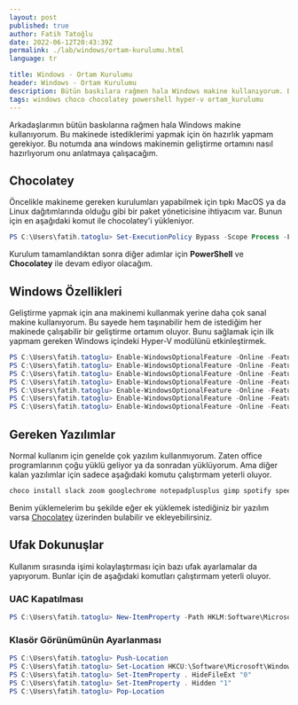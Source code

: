 ```yaml
---
layout: post
published: true
author: Fatih Tatoğlu
date: 2022-06-12T20:43:39Z
permalink: ./lab/windows/ortam-kurulumu.html
language: tr

title: Windows - Ortam Kurulumu
header: Windows - Ortam Kurulumu
description: Bütün baskılara rağmen hala Windows makine kullanıyorum. Bu makinede istediklerimi yapmak için ön hazırlık yapmam gerekiyor.
tags: windows choco chocolatey powershell hyper-v ortam_kurulumu
---
```


Arkadaşlarımın bütün baskılarına rağmen hala Windows makine kullanıyorum. Bu makinede istediklerimi yapmak için ön hazırlık yapmam gerekiyor. Bu notumda ana windows makinemin geliştirme ortamını nasıl hazırlıyorum onu anlatmaya çalışacağım.

## Chocolatey

Öncelikle makineme gereken kurulumları yapabilmek için tıpkı MacOS ya da Linux dağıtımlarında olduğu gibi bir paket yöneticisine ihtiyacım var. Bunun için en aşağıdaki komut ile chocolatey'i yükleniyor.

```powershell
PS C:\Users\fatih.tatoglu> Set-ExecutionPolicy Bypass -Scope Process -Force; [System.Net.ServicePointManager]::SecurityProtocol = [System.Net.ServicePointManager]::SecurityProtocol -bor 3072; iex ((New-Object System.Net.WebClient).DownloadString('https://community.chocolatey.org/install.ps1'))
```

Kurulum tamamlandıktan sonra diğer adımlar için **PowerShell** ve **Chocolatey** ile devam ediyor olacağım.

## Windows Özellikleri

Geliştirme yapmak için ana makinemi kullanmak yerine daha çok sanal makine kullanıyorum. Bu sayede hem taşınabilir hem de istediğim her makinede çalışabilir bir geliştirme ortamım oluyor. Bunu sağlamak için ilk yapmam gereken Windows içindeki Hyper-V modülünü etkinleştirmek.

```powershell
PS C:\Users\fatih.tatoglu> Enable-WindowsOptionalFeature -Online -FeatureName "Microsoft-Hyper-V-All" -NoRestart
PS C:\Users\fatih.tatoglu> Enable-WindowsOptionalFeature -Online -FeatureName "Microsoft-Hyper-V" -NoRestart
PS C:\Users\fatih.tatoglu> Enable-WindowsOptionalFeature -Online -FeatureName "Microsoft-Hyper-V-Tools-All" -NoRestart
PS C:\Users\fatih.tatoglu> Enable-WindowsOptionalFeature -Online -FeatureName "Microsoft-Hyper-V-Management-Powershell" -NoRestart
PS C:\Users\fatih.tatoglu> Enable-WindowsOptionalFeature -Online -FeatureName "Microsoft-Hyper-V-Hypervisor" -NoRestart
PS C:\Users\fatih.tatoglu> Enable-WindowsOptionalFeature -Online -FeatureName "Microsoft-Hyper-V-Services" -NoRestart
PS C:\Users\fatih.tatoglu> Enable-WindowsOptionalFeature -Online -FeatureName "Microsoft-Hyper-V-Management-Clients" -NoRestart
```

## Gereken Yazılımlar

Normal kullanım için genelde çok yazılım kullanmıyorum. Zaten office programlarının çoğu yüklü geliyor ya da sonradan yüklüyorum. Ama diğer kalan yazılımlar için sadece aşağıdaki komutu çalıştırmam yeterli oluyor.

```powershell
choco install slack zoom googlechrome notepadplusplus gimp spotify speedtest everything winrar powershell-core -y
```

Benim yüklemelerim bu şekilde eğer ek yüklemek istediğiniz bir yazılım varsa [Chocolatey](https://community.chocolatey.org/packages "Chocolatey Software | Packages") üzerinden bulabilir ve ekleyebilirsiniz.

## Ufak Dokunuşlar

Kullanım sırasında işimi kolaylaştırması için bazı ufak ayarlamalar da yapıyorum. Bunlar için de aşağıdaki komutları çalıştırmam yeterli oluyor.

### UAC Kapatılması

```powershell
PS C:\Users\fatih.tatoglu> New-ItemProperty -Path HKLM:Software\Microsoft\Windows\CurrentVersion\policies\system -Name EnableLUA -PropertyType DWord -Value 0 -Force
```

### Klasör Görünümünün Ayarlanması

```powershell
PS C:\Users\fatih.tatoglu> Push-Location
PS C:\Users\fatih.tatoglu> Set-Location HKCU:\Software\Microsoft\Windows\CurrentVersion\Explorer\Advanced
PS C:\Users\fatih.tatoglu> Set-ItemProperty . HideFileExt "0"
PS C:\Users\fatih.tatoglu> Set-ItemProperty . Hidden "1"
PS C:\Users\fatih.tatoglu> Pop-Location
```
